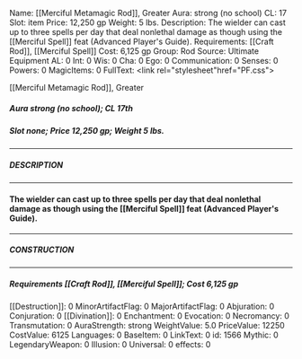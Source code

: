Name: [[Merciful Metamagic Rod]], Greater
Aura: strong (no school)
CL: 17
Slot: item
Price: 12,250 gp
Weight: 5 lbs.
Description: The wielder can cast up to three spells per day that deal nonlethal damage as though using the [[Merciful Spell]] feat (Advanced Player's Guide).
Requirements: [[Craft Rod]], [[Merciful Spell]]
Cost: 6,125 gp
Group: Rod
Source: Ultimate Equipment
AL: 0
Int: 0
Wis: 0
Cha: 0
Ego: 0
Communication: 0
Senses: 0
Powers: 0
MagicItems: 0
FullText: <link rel="stylesheet"href="PF.css"><div class="heading"><p class="alignleft">[[Merciful Metamagic Rod]], Greater</p><div style="clear: both;"></div></div><div><h5><b>Aura </b>strong (no school); <b>CL </b>17th</h5><h5><b>Slot </b>none; <b>Price </b>12,250 gp; <b>Weight </b>5 lbs.</h5></div><hr/><div><h5><b>DESCRIPTION</b></h5></div><hr/><div><h4><p>The wielder can cast up to three spells per day that deal nonlethal damage as though using the [[Merciful Spell]] feat (Advanced Player's Guide).</p></h4></div><hr/><div><h5><b>CONSTRUCTION</b></h5></div><hr/><div><h5><b>Requirements </b>[[Craft Rod]], [[Merciful Spell]]; <b>Cost </b>6,125 gp</h5></div>
[[Destruction]]: 0
MinorArtifactFlag: 0
MajorArtifactFlag: 0
Abjuration: 0
Conjuration: 0
[[Divination]]: 0
Enchantment: 0
Evocation: 0
Necromancy: 0
Transmutation: 0
AuraStrength: strong
WeightValue: 5.0
PriceValue: 12250
CostValue: 6125
Languages: 0
BaseItem: 0
LinkText: 0
id: 1566
Mythic: 0
LegendaryWeapon: 0
Illusion: 0
Universal: 0
effects: 0
